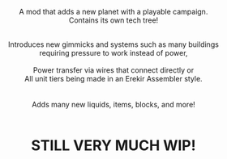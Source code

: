 
<div align = center>

  A mod that adds a new planet with a playable campaign. <br>
  Contains its own tech tree! <br> <br>
  
  Introduces new gimmicks and systems such as many buildings <br>
  requiring pressure to work instead of power, <br> <br>
  Power transfer via wires that connect directly or <br>
  All unit tiers being made in an Erekir Assembler style. <br>
  <br>
 <br>
  Adds many new liquids, items, blocks, and more!
  <br> <br>
  # STILL VERY MUCH WIP!
